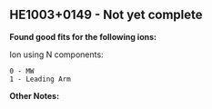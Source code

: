 ## HE1003+0149 - Not yet complete
**Found good fits for the following ions:**

Ion using N components:
```
0 - MW
1 - Leading Arm
```


**Other Notes:**

